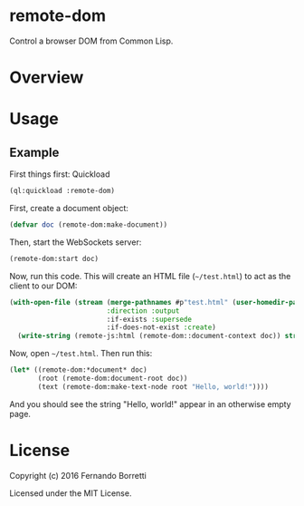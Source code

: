 # remote-dom

Control a browser DOM from Common Lisp.

# Overview

# Usage

## Example

First things first: Quickload

```lisp
(ql:quickload :remote-dom)
```

First, create a document object:

```lisp
(defvar doc (remote-dom:make-document))
```

Then, start the WebSockets server:

```lisp
(remote-dom:start doc)
```

Now, run this code. This will create an HTML file (`~/test.html`) to act as the
client to our DOM:

```lisp
(with-open-file (stream (merge-pathnames #p"test.html" (user-homedir-pathname))
                        :direction :output
                        :if-exists :supersede
                        :if-does-not-exist :create)
  (write-string (remote-js:html (remote-dom::document-context doc)) stream))
```

Now, open `~/test.html`. Then run this:

```lisp
(let* ((remote-dom:*document* doc)
       (root (remote-dom:document-root doc))
       (text (remote-dom:make-text-node root "Hello, world!"))))
```

And you should see the string "Hello, world!" appear in an otherwise empty page.

# License

Copyright (c) 2016 Fernando Borretti

Licensed under the MIT License.
